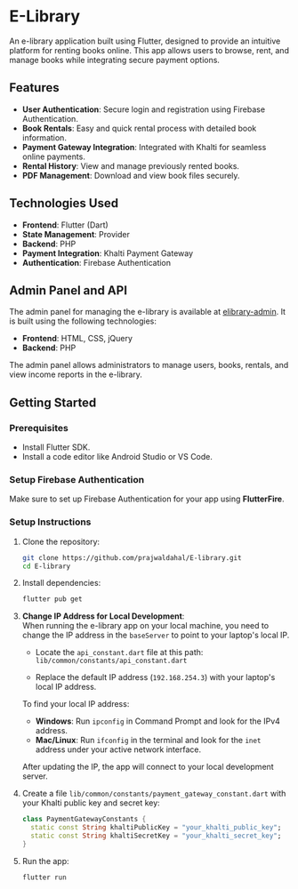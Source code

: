 # E-Library

An e-library application built using Flutter, designed to provide an intuitive platform for renting books online. This app allows users to browse, rent, and manage books while integrating secure payment options.

## Features

- **User Authentication**: Secure login and registration using Firebase Authentication.
- **Book Rentals**: Easy and quick rental process with detailed book information.
- **Payment Gateway Integration**: Integrated with Khalti for seamless online payments.
- **Rental History**: View and manage previously rented books.
- **PDF Management**: Download and view book files securely.

## Technologies Used

- **Frontend**: Flutter (Dart)
- **State Management**: Provider
- **Backend**: PHP
- **Payment Integration**: Khalti Payment Gateway
- **Authentication**: Firebase Authentication

## Admin Panel and API

The admin panel for managing the e-library is available at [elibrary-admin](https://github.com/prajwaldahal/elibrary-admin). It is built using the following technologies:

- **Frontend**: HTML, CSS, jQuery
- **Backend**: PHP

The admin panel allows administrators to manage users, books, rentals, and view income reports in the e-library.

## Getting Started

### Prerequisites

- Install Flutter SDK.
- Install a code editor like Android Studio or VS Code.

### Setup Firebase Authentication

Make sure to set up Firebase Authentication for your app using **FlutterFire**.


### Setup Instructions

1. Clone the repository:

    ```bash
    git clone https://github.com/prajwaldahal/E-library.git
    cd E-library
    ```

2. Install dependencies:

    ```bash
    flutter pub get
    ```

3. **Change IP Address for Local Development**:  
   When running the e-library app on your local machine, you need to change the IP address in the `baseServer` to point to your laptop's local IP.

    - Locate the `api_constant.dart` file at this path:  
      `lib/common/constants/api_constant.dart`

    - Replace the default IP address (`192.168.254.3`) with your laptop's local IP address.

   To find your local IP address:

    - **Windows**: Run `ipconfig` in Command Prompt and look for the IPv4 address.
    - **Mac/Linux**: Run `ifconfig` in the terminal and look for the `inet` address under your active network interface.

   After updating the IP, the app will connect to your local development server.

4. Create a file `lib/common/constants/payment_gateway_constant.dart` with your Khalti public key and secret key:

    ```dart
    class PaymentGatewayConstants {
      static const String khaltiPublicKey = "your_khalti_public_key";
      static const String khaltiSecretKey = "your_khalti_secret_key";
    }
    ```

5. Run the app:

    ```bash
    flutter run
    ```


